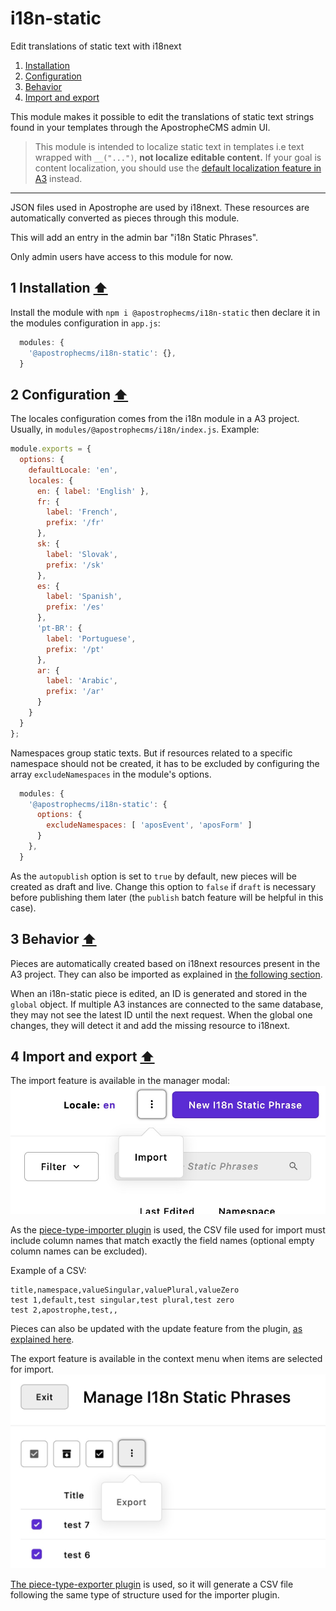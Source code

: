 <a id="contents"></a>

# i18n-static
Edit translations of static text with i18next

1. [Installation](#1)<br>
2. [Configuration](#2)<br>
3. [Behavior](#3)<br>
4. [Import and export](#4)<br>

This module makes it possible to edit the translations of static text strings found in your templates through the ApostropheCMS admin UI.

> This module is intended to localize static text in templates i.e text wrapped with `__("...")`, **not localize editable content.** If your goal is content localization, you should use the [default localization feature in A3](https://v3.docs.apostrophecms.org/guide/localization/) instead.

---

JSON files used in Apostrophe are used by i18next. These resources are automatically converted as pieces through this module.

This will add an entry in the admin bar "i18n Static Phrases".

Only admin users have access to this module for now.

<a id="1"></a>

## 1 Installation [&#x2B06;](#contents)

Install the module with `npm i @apostrophecms/i18n-static` then declare it in the modules configuration in `app.js`:

```js
  modules: {
    '@apostrophecms/i18n-static': {},
  }
```

<a id="2"></a>


## 2 Configuration [&#x2B06;](#contents)

The locales configuration comes from the i18n module in a A3 project. Usually, in `modules/@apostrophecms/i18n/index.js`. Example:

```js
module.exports = {
  options: {
    defaultLocale: 'en',
    locales: {
      en: { label: 'English' },
      fr: {
        label: 'French',
        prefix: '/fr'
      },
      sk: {
        label: 'Slovak',
        prefix: '/sk'
      },
      es: {
        label: 'Spanish',
        prefix: '/es'
      },
      'pt-BR': {
        label: 'Portuguese',
        prefix: '/pt'
      },
      ar: {
        label: 'Arabic',
        prefix: '/ar'
      }
    }
  }
};
```

Namespaces group static texts. But if resources related to a specific namespace should not be created, it has to be excluded by configuring the array `excludeNamespaces` in the module's options.

```js
  modules: {
    '@apostrophecms/i18n-static': {
      options: {
        excludeNamespaces: [ 'aposEvent', 'aposForm' ]
      }
    },
  }
```

As the `autopublish` option is set to `true` by default, new pieces will be created as draft and live. Change this option to `false` if `draft` is necessary before publishing them later (the `publish` batch feature will be helpful in this case).

<a id="3"></a>

## 3 Behavior [&#x2B06;](#contents)

Pieces are automatically created based on i18next resources present in the A3 project. They can also be imported as explained in [the following section](#4).

When an i18n-static piece is edited, an ID is generated and stored in the `global` object. If multiple A3 instances are connected to the same database, they may not see the latest ID until the next request. When the global one changes, they will detect it and add the missing resource to i18next.

<a id="4"></a>

## 4 Import and export [&#x2B06;](#contents)

The import feature is available in the manager modal: ![](import.jpg)

As the [piece-type-importer plugin](https://github.com/apostrophecms/piece-type-importer) is used, the CSV file used for import must include column names that match exactly the field names (optional empty column names can be excluded).

Example of a CSV:

```
title,namespace,valueSingular,valuePlural,valueZero
test 1,default,test singular,test plural,test zero
test 2,apostrophe,test,,
```

Pieces can also be updated with the update feature from the plugin, [as explained here](https://github.com/apostrophecms/piece-type-importer#updating-existing-pieces).

The export feature is available in the context menu when items are selected for import. ![](export.jpg)

[The piece-type-exporter plugin](https://github.com/apostrophecms/piece-type-exporter) is used, so it will generate a CSV file following the same type of structure used for the importer plugin.
